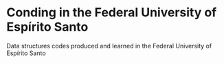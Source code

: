 # Conding in the Federal University of Espírito Santo
 Data structures codes produced and learned in the Federal University of Espírito Santo
